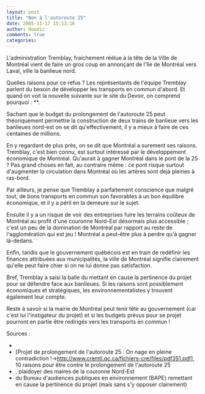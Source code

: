 ```yaml
---
layout: post
title: "Non à l'autoroute 25"
date: 2005-11-17 15:13:16
author: Hoedic
comments: true
categories: 
---
```



L'administration Tremblay, fraichement réélue à la tête de la Ville de Montréal vient de faire un gros coup en annonçant  de l'île de Montréal vers Laval, ville la banlieue nord.

Quelles raisons pour ce refus ? Les représentants de l'équipe Tremblay parlent du besoin de développer les transports en commun d'abord. Et quand on voit la nouvelle suivante sur le site du Devoir, on comprend pourquoi : **.

Sachant que le budget du prolongement de l'autoroute 25 peut théoriquement permettre la construction de deux trains de banlieue vers les banlieues nord-est on se dit qu'effectivement, il y a mieux à faire de ces centaines de millions.

En y regardant de plus près, on se dit que Montréal a surement ses raisons. Tremblay, c'est bien connu, est surtout intéressé par le développement économique de Montréal. Qu'aurait à gagner Montréal dans le pont de la 25 ? Pas grand choses en fait, au contraire même : ce pont risque surtout d'augmenter la circulation dans Montréal où les artères sont déjà pleines à ras-bord.

Par ailleurs, je pense que Tremblay a parfaitement conscience que malgré tout, de bons transports en commun son favorables à un bon équilibre économique, et il y a péril en la demeure sur le sujet.

Ensuite il y a un risque de voir des entreprises fuire les terrains coûteux de Montréal au profit d'une couronne Nord-Est désormais plus accessible ; c'est un peu de la domination de Montréal par rapport au reste de l'agglomération qui est jeu ! Montréal a peut-être plus à perdre qu'à gagner là-dedans.

Enfin, tandis que le gouvernement québécois est en train de redéfinir les finances attribuées aux municipalités, la ville de Montréal signifie clairement qu'elle peut faire chier si on ne lui donne pas satisfaction.

Bref, Tremblay a saisi la balle du  mettant en cause la pertinence du projet pour se défendre face aux banlieues. Si les raisons sont possiblement économiques et stratégiques, les environnementalistes y trouvent également leur compte.

Reste à savoir si la mairie de Montréal peut tenir tête au gouvernement (car c'est lui l'instigateur du projet) et si les budgets prévus pour se projet pourront en partie être redirigés vers les transports en commun !

Sources :

-  
-  [Projet de prolongement de l'autoroute 25 :
On nage en pleine contradiction !->http://www.cremtl.qc.ca/fichiers-cre/files/pdf351.pdf], 10 raisons pour être contre le prolongement de l'autoroute 25
-  , plaidoyer des maires de la couronne Nord-Est
-   du Bureau d'audiences publiques en environnement (BAPE) remettant en cause la pertinence du projet (mais sans s'y opposer clairement)